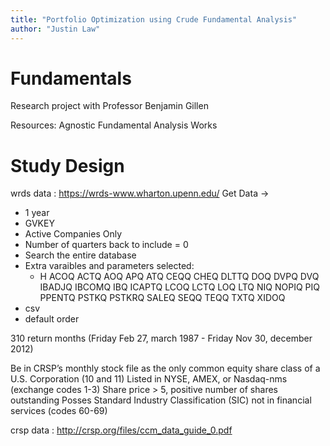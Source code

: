 ```yaml
---
title: "Portfolio Optimization using Crude Fundamental Analysis"
author: "Justin Law"
---
```

# Fundamentals
Research project with Professor Benjamin Gillen

Resources:
Agnostic Fundamental Analysis Works


# Study Design
wrds data : https://wrds-www.wharton.upenn.edu/
Get Data ->
- 1 year
- GVKEY
- Active Companies Only
- Number of quarters back to include = 0
- Search the entire database
- Extra varaibles and parameters selected: 
  -   H  ACOQ ACTQ AOQ APQ ATQ CEQQ CHEQ DLTTQ DOQ DVPQ DVQ IBADJQ IBCOMQ IBQ ICAPTQ LCOQ LCTQ LOQ LTQ NIQ NOPIQ PIQ PPENTQ PSTKQ PSTKRQ SALEQ SEQQ TEQQ TXTQ XIDOQ 
- csv
- default order

310 return months (Friday Feb 27, march 1987 - Friday Nov 30, december 2012)

Be in CRSP’s monthly stock file as the only common equity share class of a U.S. Corporation (10 and 11)
Listed in NYSE, AMEX, or Nasdaq-nms (exchange codes 1-3)
Share price > 5, positive number of shares outstanding
Posses Standard Industry Classification (SIC) not in financial services (codes 60-69)


crsp data : http://crsp.org/files/ccm_data_guide_0.pdf
